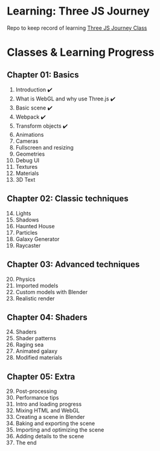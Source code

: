 # Learning: Three JS Journey
Repo to keep record of learning [Three JS Journey Class](https://threejs-journey.xyz/)

# Classes & Learning Progress

## Chapter 01: Basics
01. Introduction :heavy_check_mark:
02. What is WebGL and why use Three.js :heavy_check_mark:
03. Basic scene :heavy_check_mark:
04. Webpack :heavy_check_mark:
05. Transform objects :heavy_check_mark:
06. Animations
07. Cameras
08. Fullscreen and resizing
09. Geometries
10. Debug UI
11. Textures
12. Materials
13. 3D Text 

## Chapter 02: Classic techniques
14. Lights
15. Shadows
16. Haunted House
17. Particles
18. Galaxy Generator
19. Raycaster

## Chapter 03: Advanced techniques
20. Physics
21. Imported models
22. Custom models with Blender
23. Realistic render

## Chapter 04: Shaders
24. Shaders
25. Shader patterns
26. Raging sea
27. Animated galaxy
28. Modified materials

## Chapter 05: Extra
29. Post-processing
30. Performance tips
31. Intro and loading progress
32. Mixing HTML and WebGL
33. Creating a scene in Blender
34. Baking and exporting the scene
35. Importing and optimizing the scene
36. Adding details to the scene
37. The end
